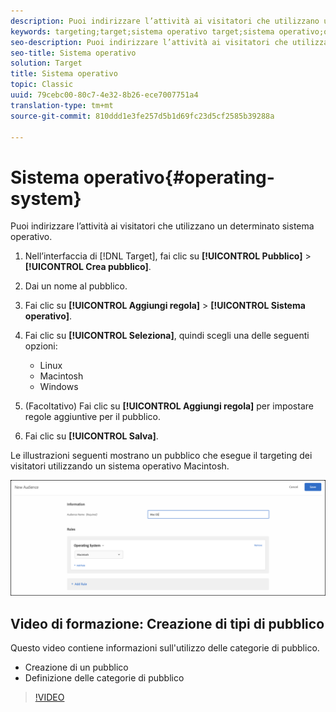 ```yaml
---
description: Puoi indirizzare l’attività ai visitatori che utilizzano un determinato sistema operativo.
keywords: targeting;target;sistema operativo target;sistema operativo;os target;os;linux target;linux;windows target;windows;macintosh target;macintosh;mac;mac target;win;win target
seo-description: Puoi indirizzare l’attività ai visitatori che utilizzano un determinato sistema operativo.
seo-title: Sistema operativo
solution: Target
title: Sistema operativo
topic: Classic
uuid: 79cebc00-80c7-4e32-8b26-ece7007751a4
translation-type: tm+mt
source-git-commit: 810ddd1e3fe257d5b1d69fc23d5cf2585b39288a

---
```



# Sistema operativo{#operating-system}

Puoi indirizzare l’attività ai visitatori che utilizzano un determinato sistema operativo.

1. Nell’interfaccia di [!DNL Target], fai clic su **[!UICONTROL Pubblico]** &gt; **[!UICONTROL Crea pubblico]**.
1. Dai un nome al pubblico.
1. Fai clic su **[!UICONTROL Aggiungi regola]** &gt; **[!UICONTROL Sistema operativo]**.
1. Fai clic su **[!UICONTROL Seleziona]**, quindi scegli una delle seguenti opzioni:

   * Linux
   * Macintosh
   * Windows

1. (Facoltativo) Fai clic su **[!UICONTROL Aggiungi regola]** per impostare regole aggiuntive per il pubblico.
1. Fai clic su **[!UICONTROL Salva]**.

Le illustrazioni seguenti mostrano un pubblico che esegue il targeting dei visitatori utilizzando un sistema operativo Macintosh.

![](assets/target_os.png)

## Video di formazione: Creazione di tipi di pubblico

Questo video contiene informazioni sull&#39;utilizzo delle categorie di pubblico.

* Creazione di un pubblico
* Definizione delle categorie di pubblico

>[!VIDEO](https://video.tv.adobe.com/v/17392?captions=ita)
